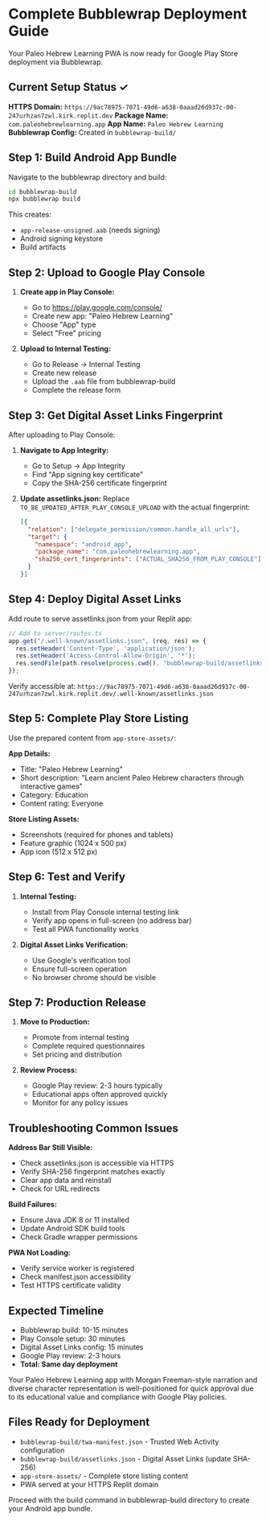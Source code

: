 # Complete Bubblewrap Deployment Guide

Your Paleo Hebrew Learning PWA is now ready for Google Play Store deployment via Bubblewrap.

## Current Setup Status ✓

**HTTPS Domain:** `https://9ac78975-7071-49d6-a638-0aaad26d937c-00-247urhzan7zwl.kirk.replit.dev`
**Package Name:** `com.paleohebrewlearning.app`
**App Name:** `Paleo Hebrew Learning`
**Bubblewrap Config:** Created in `bubblewrap-build/`

## Step 1: Build Android App Bundle

Navigate to the bubblewrap directory and build:

```bash
cd bubblewrap-build
npx bubblewrap build
```

This creates:
- `app-release-unsigned.aab` (needs signing)
- Android signing keystore
- Build artifacts

## Step 2: Upload to Google Play Console

1. **Create app in Play Console:**
   - Go to https://play.google.com/console/
   - Create new app: "Paleo Hebrew Learning"
   - Choose "App" type
   - Select "Free" pricing

2. **Upload to Internal Testing:**
   - Go to Release → Internal Testing
   - Create new release
   - Upload the `.aab` file from bubblewrap-build
   - Complete the release form

## Step 3: Get Digital Asset Links Fingerprint

After uploading to Play Console:

1. **Navigate to App Integrity:**
   - Go to Setup → App Integrity
   - Find "App signing key certificate"
   - Copy the SHA-256 certificate fingerprint

2. **Update assetlinks.json:**
   Replace `TO_BE_UPDATED_AFTER_PLAY_CONSOLE_UPLOAD` with the actual fingerprint:
   ```json
   [{
     "relation": ["delegate_permission/common.handle_all_urls"],
     "target": {
       "namespace": "android_app",
       "package_name": "com.paleohebrewlearning.app",
       "sha256_cert_fingerprints": ["ACTUAL_SHA256_FROM_PLAY_CONSOLE"]
     }
   }]
   ```

## Step 4: Deploy Digital Asset Links

Add route to serve assetlinks.json from your Replit app:

```javascript
// Add to server/routes.ts
app.get("/.well-known/assetlinks.json", (req, res) => {
  res.setHeader('Content-Type', 'application/json');
  res.setHeader('Access-Control-Allow-Origin', '*');
  res.sendFile(path.resolve(process.cwd(), "bubblewrap-build/assetlinks.json"));
});
```

Verify accessible at:
`https://9ac78975-7071-49d6-a638-0aaad26d937c-00-247urhzan7zwl.kirk.replit.dev/.well-known/assetlinks.json`

## Step 5: Complete Play Store Listing

Use the prepared content from `app-store-assets/`:

**App Details:**
- Title: "Paleo Hebrew Learning"
- Short description: "Learn ancient Paleo Hebrew characters through interactive games"
- Category: Education
- Content rating: Everyone

**Store Listing Assets:**
- Screenshots (required for phones and tablets)
- Feature graphic (1024 x 500 px)
- App icon (512 x 512 px)

## Step 6: Test and Verify

1. **Internal Testing:**
   - Install from Play Console internal testing link
   - Verify app opens in full-screen (no address bar)
   - Test all PWA functionality works

2. **Digital Asset Links Verification:**
   - Use Google's verification tool
   - Ensure full-screen operation
   - No browser chrome should be visible

## Step 7: Production Release

1. **Move to Production:**
   - Promote from internal testing
   - Complete required questionnaires
   - Set pricing and distribution

2. **Review Process:**
   - Google Play review: 2-3 hours typically
   - Educational apps often approved quickly
   - Monitor for any policy issues

## Troubleshooting Common Issues

**Address Bar Still Visible:**
- Check assetlinks.json is accessible via HTTPS
- Verify SHA-256 fingerprint matches exactly
- Clear app data and reinstall
- Check for URL redirects

**Build Failures:**
- Ensure Java JDK 8 or 11 installed
- Update Android SDK build tools
- Check Gradle wrapper permissions

**PWA Not Loading:**
- Verify service worker is registered
- Check manifest.json accessibility
- Test HTTPS certificate validity

## Expected Timeline

- Bubblewrap build: 10-15 minutes
- Play Console setup: 30 minutes  
- Digital Asset Links config: 15 minutes
- Google Play review: 2-3 hours
- **Total: Same day deployment**

Your Paleo Hebrew Learning app with Morgan Freeman-style narration and diverse character representation is well-positioned for quick approval due to its educational value and compliance with Google Play policies.

## Files Ready for Deployment

- `bubblewrap-build/twa-manifest.json` - Trusted Web Activity configuration
- `bubblewrap-build/assetlinks.json` - Digital Asset Links (update SHA-256)
- `app-store-assets/` - Complete store listing content
- PWA served at your HTTPS Replit domain

Proceed with the build command in bubblewrap-build directory to create your Android app bundle.